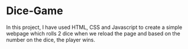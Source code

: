 # Dice-Game
In this project, I have used HTML, CSS and Javascript to create a simple webpage which rolls 2 dice when we reload the page and based on the number on the dice, the player wins.
